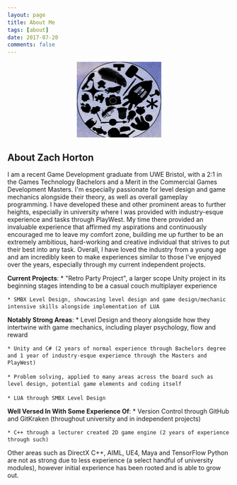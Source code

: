 ```yaml
---
layout: page
title: About Me
tags: [about]
date: 2017-07-20
comments: false
---
```

    
<center>
<figure>
        <img src="../assets/img/mylogo.png" class="img-circle animated rotateIn">
</figure>

</center>

## About Zach Horton
I am a recent Game Development graduate from UWE Bristol, with a 2:1 in the Games Technology Bachelors and a Merit in the Commercial Games Development Masters. I'm especially passionate for level design and game mechanics alongside their theory, as well as overall gameplay programming. I have developed these and other prominent areas to further heights, especially in university where I was provided with industry-esque experience and tasks through PlayWest. My time there provided an invaluable experience that affirmed my aspirations and continuously encouraged me to leave my comfort zone, building me up further to be an extremely ambitious, hard-working and creative individual that strives to put their best into any task. Overall, I have loved the industry from a young age and am incredibly keen to make experiences similar to those I've enjoyed over the years, especially through my current independent projects. 

**Current Projects**:
	* "Retro Party Project", a larger scope Unity project in its beginning stages intending to be a casual couch multiplayer experience
	
	* SMBX Level Design, showcasing level design and game design/mechanic intensive skills alongside implementation of LUA

**Notably Strong Areas**:
	* Level Design and theory alongside how they intertwine with game mechanics, including player psychology, flow and reward
	
	* Unity and C# (2 years of normal experience through Bachelors degree and 1 year of industry-esque experience through the Masters and PlayWest)
	
	* Problem solving, applied to many areas across the board such as level design, potential game elements and coding itself
	
	* LUA through SMBX Level Design
	
**Well Versed In With Some Experience Of**:
	* Version Control through GitHub and GitKraken (throughout university and in independent projects)
	
	* C++ through a lecturer created 2D game engine (2 years of experience through such)
	
Other areas such as DirectX C++, AIML, UE4, Maya and TensorFlow Python are not as strong due to less experience (a select handful of university modules), however initial experience has been rooted and is able to grow out.
